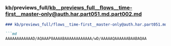### kb/previews_full/kb__previews_full__flows__time-first__master-only@auth.har.part051.md.part002.md

```md
### kb/previews_full/flows__time-first__master-only@auth.har.part051.md (part 002)

```md
AAAAAAAAAAAAD/AQAAAP8AAAABAAAAAAAAAAAA/wD/AAAAAQAAAAAABAABAQAA
```

```

```
